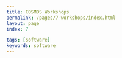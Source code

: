 ```yaml
---
title: COSMOS Workshops
permalink: /pages/7-workshops/index.html
layout: page
index: 7

tags: [software]
keywords: software
---
```

